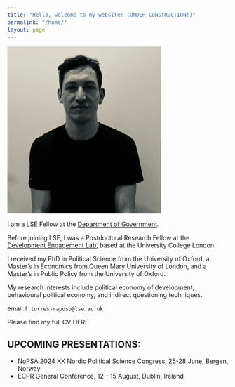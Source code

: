 ```yaml
---
title: "Hello, welcome to my website! (UNDER CONSTRUCTION!)"
permalink: "/home/"
layout: page
---
```


![image](Louisa.png)

I am a LSE Fellow at the [Department of Government](https://www.lse.ac.uk/government/people/academic-staff/felipe-torres-raposo).

Before joining LSE, I was a Postdoctoral Research Fellow at the [Development Engagement Lab](https://developmentcompass.org), based at the University College London.

I received my PhD in Political Science from the University of Oxford, a Master’s in Economics from Queen Mary University of London, and a Master’s in Public Policy from the University of Oxford.

My research interests include political economy of development, behavioural political economy, and indirect questioning techniques.

email:`f.torres-raposo@lse.ac.uk`

Please find my full CV HERE

## UPCOMING PRESENTATIONS: 

- NoPSA 2024 XX Nordic Political Science Congress, 25-28 June, Bergen, Norway
- ECPR General Conference, 12 – 15 August, Dublin, Ireland
